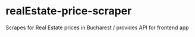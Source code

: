 # realEstate-price-scraper
Scrapes for Real Estate prices in Bucharest / provides API for frontend app 
<br>
